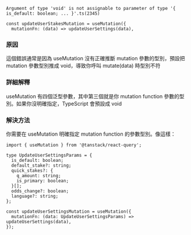 ```
Argument of type 'void' is not assignable to parameter of type '{ is_default: boolean; ... }'.ts(2345)
```

```
const updateUserStakesMutation = useMutation({
  mutationFn: (data) => updateUserSettings(data),
```

### 原因
這個錯誤通常是因為 useMutation 沒有正確推斷 mutation 參數的型別，預設把 mutation 參數型別推成 void，導致你呼叫 mutate(data) 時型別不符

### 詳細解釋
useMutation 有四個泛型參數，其中第三個就是你 mutation function 參數的型別。如果你沒明確指定，TypeScript 會預設成 void

### 解決方法
你需要在 useMutation 明確指定 mutation function 的參數型別。像這樣：

```
import { useMutation } from '@tanstack/react-query';

type UpdateUserSettingsParams = {
  is_default: boolean;
  default_stake?: string;
  quick_stakes?: {
    q_amount: string;
    is_primary: boolean;
  }[];
  odds_change?: boolean;
  language?: string;
};

const updateUserSettingsMutation = useMutation({
  mutationFn: (data: UpdateUserSettingsParams) => updateUserSettings(data),
});
```
